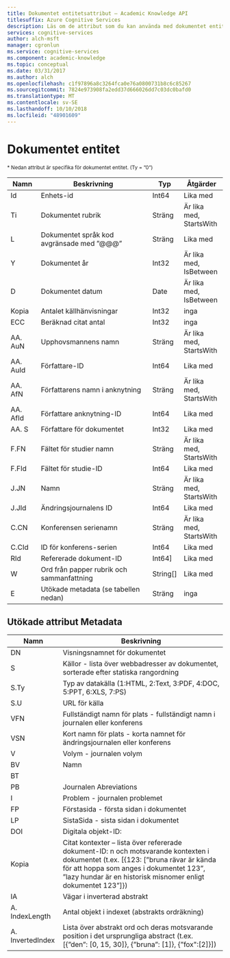 ```yaml
---
title: Dokumentet entitetsattribut – Academic Knowledge API
titlesuffix: Azure Cognitive Services
description: Läs om de attribut som du kan använda med dokumentet entiteten i Academic Knowledge API.
services: cognitive-services
author: alch-msft
manager: cgronlun
ms.service: cognitive-services
ms.component: academic-knowledge
ms.topic: conceptual
ms.date: 03/31/2017
ms.author: alch
ms.openlocfilehash: c1f97896a8c3264fca0e76a0800731b8c6c85267
ms.sourcegitcommit: 7824e973908fa2edd37d666026dd7c03dc0bafd0
ms.translationtype: MT
ms.contentlocale: sv-SE
ms.lasthandoff: 10/10/2018
ms.locfileid: "48901609"
---
```

# <a name="paper-entity"></a>Dokumentet entitet

<sub> * Nedan attribut är specifika för dokumentet entitet. (Ty = ”0”) </sub>


Namn    |Beskrivning                                        |Typ       | Åtgärder
------- | ------------------------------------------------- | --------- | ----------------------------
Id      |Enhets-id                                          |Int64      |Lika med
Ti      |Dokumentet rubrik                                        |Sträng     |Är lika med,<br/>StartsWith
L       |Dokumentet språk kod avgränsade med ”\@@@”            |Sträng     |Lika med
Y       |Dokumentet år                                         |Int32      |Är lika med,<br/>IsBetween
D       |Dokumentet datum                                         |Date       |Är lika med,<br/>IsBetween
Kopia      |Antalet källhänvisningar                                     |Int32      |inga  
ECC     |Beräknad citat antal                           |Int32      |inga
AA. AuN  |Upphovsmannens namn                                        |Sträng     |Är lika med,<br/>StartsWith
AA. AuId |Författare-ID                                          |Int64      |Lika med
AA. AfN  |Författarens namn i anknytning                            |Sträng     |Är lika med,<br/>StartsWith
AA. AfId |Författare anknytning-ID                              |Int64      |Lika med
AA. S    |Författare för dokumentet                         |Int32      |Lika med
F.FN    |Fältet för studier namn                                |Sträng     |Är lika med,<br/>StartsWith
F.FId   |Fältet för studie-ID                                  |Int64      |Lika med
J.JN    |Namn                                       |Sträng     |Är lika med,<br/>StartsWith
J.JId   |Ändringsjournalens ID                                         |Int64      |Lika med
C.CN    |Konferensen serienamn                             |Sträng     |Är lika med,<br/>StartsWith
C.CId   |ID för konferens-serien                               |Int64      |Lika med
RId     |Refererade dokument-ID                              |Int64]    |Lika med
W       |Ord från papper rubrik och sammanfattning                |String[]   |Lika med
E       |Utökade metadata (se tabellen nedan)                |Sträng     |inga  
        


## <a name="extended-metadata-attributes"></a>Utökade attribut Metadata ##

Namn    | Beskrivning               
--------|---------------------------    
DN      | Visningsnamnet för dokumentet 
S       | Källor - lista över webbadresser av dokumentet, sorterade efter statiska rangordning
S.Ty    | Typ av datakälla (1:HTML, 2:Text, 3:PDF, 4:DOC, 5:PPT, 6:XLS, 7:PS)
S.U     | URL för källa
VFN     | Fullständigt namn för plats - fullständigt namn i journalen eller konferens
VSN     | Kort namn för plats - korta namnet för ändringsjournalen eller konferens
V       | Volym - journalen volym
BV      | Namn
BT      | 
PB      | Journalen Abreviations
I       | Problem - journalen problemet
FP      | Förstasida - första sidan i dokumentet
LP      | SistaSida - sista sidan i dokumentet
DOI     | Digitala objekt-ID:
Kopia      | Citat kontexter – lista över refererade dokument-ID: n och motsvarande kontexten i dokumentet (t.ex. [{123: [”bruna rävar är kända för att hoppa som anges i dokumentet 123”, ”lazy hundar är en historisk misnomer enligt dokumentet 123”]})
IA      | Vägar i inverterad abstrakt
A. IndexLength| Antal objekt i indexet (abstrakts ordräkning)
A. InvertedIndex| Lista över abstrakt ord och deras motsvarande position i det ursprungliga abstract (t.ex. [{”den”: [0, 15, 30]}, {”bruna”: [1]}, {”fox":[2]}])
